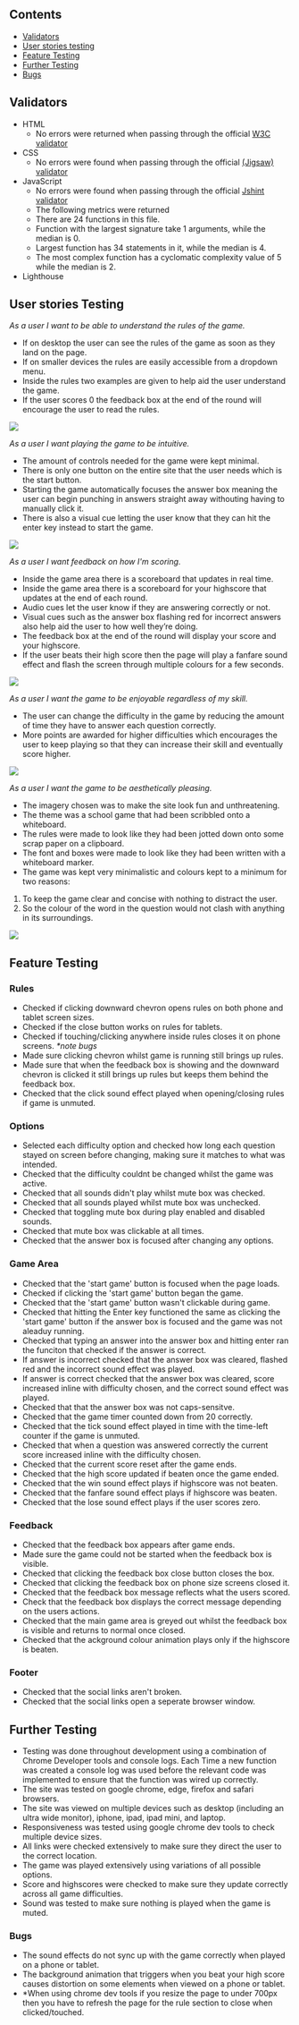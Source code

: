 ## Contents 

   * [Validators](#validators)
   * [User stories testing](#user-stories-testing)
   * [Feature Testing](#feature-testing)
   * [Further Testing](#further-testing)
   * [Bugs](#bugs)

## Validators
- HTML
    - No errors were returned when passing through the official [W3C validator](https://validator.w3.org/nu/?doc=https%3A%2F%2Fdelboy.github.io%2FColour-Type%2F)
- CSS
    - No errors were found when passing through the official [(Jigsaw) validator](https://jigsaw.w3.org/css-validator/validator?uri=https%3A%2F%2Fdelboy.github.io%2FColour-Type%2F&profile=css3svg&usermedium=all&warning=1&vextwarning=&lang=en)
- JavaScript
    - No errors were found when passing through the official [Jshint validator](https://jshint.com/)
    - The following metrics were returned
    - There are 24 functions in this file.
    - Function with the largest signature take 1 arguments, while the median is 0.
    - Largest function has 34 statements in it, while the median is 4.
    - The most complex function has a cyclomatic complexity value of 5 while the median is 2.
- Lighthouse 

## User stories Testing

*As a user I want to be able to understand the rules of the game.*
- If on desktop the user can see the rules of the game as soon as they land on the page.
- If on smaller devices the rules are easily accessible from a dropdown menu.
- Inside the rules two examples are given to help aid the user understand the game.
- If the user scores 0 the feedback box at the end of the round will encourage the user to read the rules. 

<img src="assets/readme-assets/images/rules.png">

*As a user I want playing the game to be intuitive.*
- The amount of controls needed for the game were kept minimal.
- There is only one button on the entire site that the user needs which is the start button.
- Starting the game automatically focuses the answer box meaning the user can begin punching in answers straight away withouting having to manually click it.
- There is also a visual cue letting the user know that they can hit the enter key instead to start the game.

<img src="assets/readme-assets/images/game.png">

*As a user I want feedback on how I'm scoring.*
- Inside the game area there is a scoreboard that updates in real time.
- Inside the game area there is a scoreboard for your highscore that updates at the end of each round.
- Audio cues let the user know if they are answering correctly or not.
- Visual cues such as the answer box flashing red for incorrect answers also help aid the user to how well they’re doing.
- The feedback box at the end of the round will display your score and your highscore.
- If the user beats their high score then the page will play a fanfare sound effect and flash the screen through multiple colours for a few seconds.

<img src="assets/readme-assets/images/scores.png">

*As a user I want the game to be enjoyable regardless of my skill.*
- The user can change the difficulty in the game by reducing the amount of time they have to answer each question correctly.
- More points are awarded for higher difficulties which encourages the user to keep playing so that they can increase their skill and eventually score higher. 

<img src="assets/readme-assets/images/options.png">

*As a user I want the game to be aesthetically pleasing.* 
- The imagery chosen was to make the site look fun and unthreatening. 
- The theme was a school game that had been scribbled onto a whiteboard. 
- The rules were made to look like they had been jotted down onto some scrap paper on a clipboard.
- The font and boxes were made to look like they had been written with a whiteboard marker.
- The game was kept very minimalistic and colours kept to a minimum for two reasons:
1. To keep the game clear and concise with nothing to distract the user.
2. So the colour of the word in the question would not clash with anything in its surroundings. 

<img src="assets/readme-assets/images/complete.png" >

## Feature Testing

### Rules

- Checked if clicking downward chevron opens rules on both phone and tablet screen sizes.
- Checked if the close button works on rules for tablets.
- Checked if touching/clicking anywhere inside rules closes it on phone screens. <em>*note bugs</em>
- Made sure clicking chevron whilst game is running still brings up rules.
- Made sure that when the feedback box is showing and the downward chevron is clicked it still brings up rules but keeps them behind the feedback box.
- Checked that the click sound effect played when opening/closing rules if game is unmuted.

### Options

- Selected each difficulty option and checked how long each question stayed on screen before changing, making sure it matches to what was intended.
- Checked that the difficulty couldnt be changed whilst the game was active.
- Checked that all sounds didn't play whilst mute box was checked.
- Checked that all sounds played whilst mute box was unchecked.
- Checked that toggling mute box during play enabled and disabled sounds.
- Checked that mute box was clickable at all times. 
- Checked that the answer box is focused after changing any options.

### Game Area

- Checked that the 'start game' button is focused when the page loads.
- Checked if clicking the 'start game' button began the game.
- Checked that the 'start game' button wasn't clickable during game.
- Checked that hitting the Enter key functioned the same as clicking the 'start game' button if the answer box is focused and the game was not aleaduy running.
- Checked that typing an answer into the answer box and hitting enter ran the funciton that checked if the answer is correct.
- If answer is incorrect checked that the answer box was cleared, flashed red and the incorrect sound effect was played.
- If answer is correct checked that the answer box was cleared, score increased inline with difficulty chosen, and the correct sound effect was played.
- Checked that that the answer box was not caps-sensitve.
- Checked that the game timer counted down from 20 correctly.
- Checked that the tick sound effect played in time with the time-left counter if the game is unmuted.
- Checked that when a question was answered correctly the current score increased inline with the difficulty chosen.
- Checked that the current score reset after the game ends.
- Checked that the high score updated if beaten once the game ended. 
- Checked that the win sound effect plays if highscore was not beaten.
- Checked that the fanfare sound effect plays if highscore was beaten.
- Checked that the lose sound effect plays if the user scores zero.

### Feedback 

- Checked that the feedback box appears after game ends.
- Made sure the game could not be started when the feedback box is visible.
- Checked that clicking the feedback box close button closes the box.
- Checked that clicking the feedback box on phone size screens closed it.
- Checked that the feedback box message reflects what the users scored.
- Check that the feedback box displays the correct message depending on the users actions.
- Checked that the main game area is greyed out whilst the feedback box is visible and returns to normal once closed.
- Checked that the ackground colour animation plays only if the highscore is beaten.

### Footer

- Checked that the social links aren't broken.
- Checked that the social links open a seperate browser window.

## Further Testing

- Testing was done throughout development using a combination of Chrome Developer tools and console logs. Each Time a new function was created a console log was used before the relevant code was implemented to ensure that the function was wired up correctly.
- The site was tested on google chrome, edge, firefox and safari browsers.
- The site was viewed on multiple devices such as desktop (including an ultra wide monitor), iphone, ipad, ipad mini, and laptop.
- Responsiveness was tested using google chrome dev tools to check multiple device sizes.
- All links were checked extensively to make sure they direct the user to the correct location.
- The game was played extensively using variations of all possible options.
- Score and highscores were checked to make sure they update correctly across all game difficulties.
- Sound was tested to make sure nothing is played when the game is muted. 


### Bugs

 - The sound effects do not sync up with the game correctly when played on a phone or tablet.
 - The background animation that triggers when you beat your high score causes distortion on some elements when viewed on a phone or tablet.
 - *When using chrome dev tools if you resize the page to under 700px then you have to refresh the page for the rule section to close when clicked/touched.